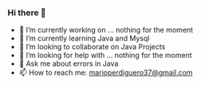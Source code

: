 ### Hi there 👋

- 🔭 I’m currently working on ... nothing for the moment
- 🌱 I’m currently learning Java and Mysql
- 👯 I’m looking to collaborate on Java Projects
- 🤔 I’m looking for help with ... nothing for the moment
- 💬 Ask me about errors in Java
- 📫 How to reach me: marioperdiguero37@gmail.com
